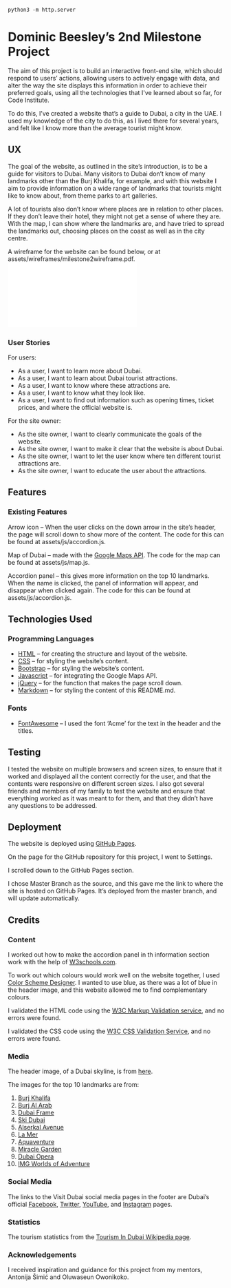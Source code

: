 `python3 -m http.server`


# Dominic Beesley’s 2nd Milestone Project

The aim of this project is to build an interactive front-end site, which should respond to users’ actions, allowing users to actively engage with data, and alter the way the site displays this information in order to achieve their preferred goals, using all the technologies that I've learned about so far, for Code Institute. 

To do this, I’ve created a website that’s a guide to Dubai, a city in the UAE. I used my knowledge of the city to do this, as I lived there for several years, and felt like I know more than the average tourist might know.

## UX
The goal of the website, as outlined in the site’s introduction, is to be a guide for visitors to Dubai. Many visitors to Dubai don’t know of many landmarks other than the Burj Khalifa, for example, and with this website I aim to provide information on a wide range of landmarks that tourists might like to know about, from theme parks to art galleries. 

A lot of tourists also don’t know where places are in relation to other places. If they don’t leave their hotel, they might not get a sense of where they are. With the map, I can show where the landmarks are, and have tried to spread the landmarks out, choosing places on the coast as well as in the city centre.

A wireframe for the website can be found below, or at assets/wireframes/milestone2wireframe.pdf. ![Wireframe of website](/assets/wireframes/milestone2wireframe.pdf)

### User Stories
For users:
* As a user, I want to learn more about Dubai.
* As a user, I want to learn about Dubai tourist attractions.
* As a user, I want to know where these attractions are.
* As a user, I want to know what they look like.
* As a user, I want to find out information such as opening times, ticket prices, and where the official website is.

For the site owner:
* As the site owner, I want to clearly communicate the goals of the website.
* As the site owner, I want to make it clear that the website is about Dubai.
* As the site owner, I want to let the user know where ten different tourist attractions are.
* As the site owner, I want to educate the user about the attractions.


## Features
### Existing Features
Arrow icon – When the user clicks on the down arrow in the site’s header, the page will scroll down to show more of the content. The code for this can be found at assets/js/accordion.js.

Map of Dubai – made with the [Google Maps API](https://developers.google.com/maps/documentation). The code for the map can be found at assets/js/map.js.

Accordion panel – this gives more information on the top 10 landmarks. When the name is clicked, the panel of information will appear, and disappear when clicked again. The code for this can be found at assets/js/accordion.js.

## Technologies Used
### Programming Languages
* [HTML](https://www.w3schools.com/html/default.asp) – for creating the structure and layout of the website.
* [CSS](https://www.w3.org/Style/CSS/) – for styling the website’s content.
* [Bootstrap](https://getbootstrap.com/) – for styling the website’s content.
* [Javascript](https://www.javascript.com/) – for integrating the Google Maps API.
* [jQuery](https://jquery.com/) – for the function that makes the page scroll down.
* [Markdown](https://www.markdownguide.org/) – for styling the content of this README.md.

### Fonts
* [FontAwesome](https://fontawesome.com/) – I used the font ‘Acme’ for the text in the header and the titles. 


## Testing
I tested the website on multiple browsers and screen sizes, to ensure that it worked and displayed all the content correctly for the user, and that the contents were responsive on different screen sizes. I also got several friends and members of my family to test the website and ensure that everything worked as it was meant to for them, and that they didn’t have any questions to be addressed.

## Deployment
The website is deployed using [GitHub Pages](https://pages.github.com/). 

On the page for the GitHub repository for this project, I went to Settings.

I scrolled down to the GitHub Pages section. 

I chose Master Branch as the source, and this gave me the link to where the site is hosted on GitHub Pages. It’s deployed from the master branch, and will update automatically.


## Credits

### Content
I worked out how to make the accordion panel in th information section work with the help of [W3schools.com]( https://www.w3schools.com/howto/howto_js_accordion.asp).

To work out which colours would work well on the website together, I used [Color Scheme Designer](http://colorschemedesigner.com/csd-3.5/). I wanted to use blue, as there was a lot of blue in the header image, and this website allowed me to find complementary colours.

I validated the HTML code using the [W3C Markup Validation service](https://validator.w3.org/), and no errors were found.

I validated the CSS code using the [W3C CSS Validation Service](https://jigsaw.w3.org/css-validator/), and no errors were found.


### Media
The header image, of a Dubai skyline, is from [here](https://www.pexels.com/photo/architectural-design-architecture-buildings-business-618079/).

The images for the top 10 landmarks are from:
1. [Burj Khalifa](https://www.pexels.com/photo/blue-and-gray-high-rise-building-162031/)
2. [Burj Al Arab](https://www.pexels.com/photo/burj-al-arab-dubai-2044434/)
3. [Dubai Frame](https://pixabay.com/photos/dubai-picture-frame-museum-luxury-4265306/)
4. [Ski Dubai](https://www.kempinski.com/en/dubai/mall-of-the-emirates/local-information/family-adventures/ski-dubai/)
5. [Alserkal Avenue](https://www.timeoutdubai.com/culture/art/394647-free-al-quoz-arts-fest-resturns-to-alserkal-avenue)
6. [La Mer](https://www.bayut.com/mybayut/la-mer-dubai-opening-restaurants-beach/)
7. [Aquaventure](https://www.flickr.com/photos/travelourplanet/8973483064)
8. [Miracle Garden](https://www.pexels.com/photo/aerial-photography-of-park-with-airplane-1302991/)
9. [Dubai Opera](https://unsplash.com/photos/iG4Ut-x8zH8)
10. [IMG Worlds of Adventure](https://ui.cltpstatic.com/camp/images/ai/000/931/006/931006/published/w/img-worlds-of-adventures-1563266993-5.jpg)

### Social Media
The links to the Visit Dubai social media pages in the footer are Dubai’s official [Facebook]( https://www.facebook.com/visitdubai.UK), [Twitter]( https://twitter.com/visitdubai), [YouTube]( https://www.youtube.com/visitdubai), and [Instagram]( https://www.instagram.com/visit.dubai/) pages.

### Statistics
The tourism statistics from the [Tourism In Dubai Wikipedia page](https://en.wikipedia.org/wiki/Tourism_in_Dubai).

### Acknowledgements
I received inspiration and guidance for this project from my mentors, Antonija Šimić and Oluwaseun Owonikoko.


